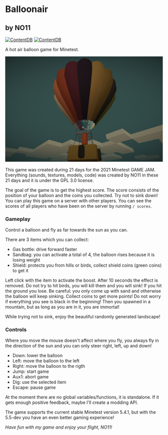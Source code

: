 # Balloonair
## by NO11

[![ContentDB](https://content.minetest.net/packages/NO11/balloonair/shields/title/)](https://content.minetest.net/packages/NO11/balloonair/)
[![ContentDB](https://content.minetest.net/packages/NO11/balloonair/shields/downloads/)](https://content.minetest.net/packages/NO11/balloonair/)

A hot air balloon game for Minetest.

![screenshot](https://raw.githubusercontent.com/NO411/Balloonair/main/screenshot.png)

This game was created during 21 days for the 2021 Minetest GAME JAM.
Everything (sounds, textures, models, code) was created by NO11 in these 21 days and it is under the GPL 3.0 license.

The goal of the game is to get the highest score. The score consists of the position of your balloon and the coins you collected.
Try not to sink down!
You can play this game on a server with other players. You can see the scores of all players who have been on the server by running `/ scores`.


### Gameplay

Control a balloon and fly as far towards the sun as you can.

There are 3 items which you can collect:

* Gas bottle: drive forward faster
* Sandbag: you can activate a total of 4, the balloon rises because it is losing weight
* Shield: protects you from hills or birds, collect shield coins (green coins) to get it

Left click with the item to activate the boost. After 10 seconds the effect is removed.
Do not try to hit birds, you will kill them and you will sink! If you hit the ground you lose. Be careful: you only come up with sand and otherwise the balloon will keep sinking.
Collect coins to get more points!
Do not worry if everything you see is black in the beginning! Then you spawned in a mountain, but as long as you are in it, you are immortal!

While trying not to sink, enjoy the beautiful randomly generated landscape!


### Controls

Where you move the mouse doesn't affect where you fly, you always fly in the direction of the sun and you can only steer right, left, up and down!

* Down: lower the balloon
* Left: move the balloon to the left
* Right: move the balloon to the rigth
* Jump: start game
* Aux1: abort game
* Dig: use the selected item
* Escape: pause game

At the moment there are no global variables/functions, it is standalone.
If it gets enough positive feedback, maybe I'll create a modding API.

The game supports the current stable Minetest version 5.4.1, but with the 5.5-dev you have an even better gaming experience!

*Have fun with my game and enjoy your flight, NO11!*
